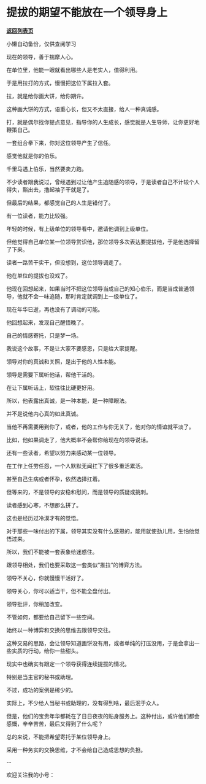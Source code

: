 # 提拔的期望不能放在一个领导身上

[**返回列表页**](/gzh/费曼的小茶馆)

小懒自动备份，仅供查阅学习

现在的领导，善于揣摩人心。

在单位里，他能一眼就看出哪些人是老实人，值得利用。

于是用拉打的方式，慢慢把这位下属拉入套。  

拉，就是给你画大饼，给你期许。  

这种画大饼的方式，语重心长，但又不太直接，给人一种真诚感。

打，就是偶尔找你提点意见，指导你的人生成长，感觉就是人生导师，让你更好地鞭策自己。

一套组合拳下来，你对这位领导产生了信任。

感觉他就是你的伯乐。

千里马遇上伯乐，当然要卖力跑。  

不少读者跟我说过，曾经遇到过让他产生追随感的领导，于是读者自己不计较个人得失，豁出去，撸起袖子干就是了。  

但最后的结果，都感觉自己的人生是错付了。  

有一位读者，能力比较强。

年轻的时候，有上级单位的领导看中，邀请他调到上级单位。  

但他觉得自己单位某一位领导赏识他，那位领导多次表达要提拔他，于是他选择留了下来。

读者一路苦干实干，但没想到，这位领导调走了。

他在单位的提拔也没戏了。

他现在回想起来，如果当时不把这位领导当成自己的知心伯乐，而是当成普通领导，他就不会一味追随，那时肯定就调到上一级单位了。

现在年华已逝，再也没有了调动的可能。

他回想起来，发现自己醒悟晚了。  

自己的情感寄托，只是梦一场。  

我说这个故事，不是让大家不要感恩，只是给大家提醒。  

领导对你的真诚和关照，是出于他的人性本能。

领导是需要下属听他话，帮他干活的。  

在让下属听话上，软往往比硬更好用。

所以，他表露出真诚，是一种本能，是一种障眼法。

并不是说他内心真的如此真诚。

当他不再需要用到你了，或者，他的工作与你无关了，他对你的情谊就平淡了。  

比如，他如果调走了，他大概率不会帮你给现在的领导说话。  

还有一些读者，希望以努力来感动某一位领导。

在工作上任劳任怨，一个人默默无闻扛下了很多重活累活。  

甚至自己生病或者怀孕，依然选择扛着。  

但等来的，不是领导的安稳和慰问，而是领导的质疑或挑刺。  

读者感到心寒，不想那么拼了。  

这也是经历过冷漠才有的觉悟。

对于那些一味付出的下属，领导其实没有什么感恩的，能用就使劲儿用，生怕他觉悟过来。  

所以，我们不能被一套表象给迷惑住。

跟领导相处，我们也要采取这一套类似“推拉”的博弈方法。

领导不关心，你就慢慢干活好了。  

领导关心，你可以适当干，但不能全盘付出。  

领导批评，你稍加改变。  

不管如何，都要给自己留下一些空间。  

始终以一种博弈和交换的思维去跟领导交往。

这种交易的思路，会让领导知道画饼没有用，或者单纯的打压没用，于是会拿出一些实质的行动，给你一些甜头。

现实中也确实有跟定一个领导获得连续提拔的情况。  

特别是当主官的秘书或助理。

不过，成功的案例是稀少的。  

实际上，不少给人当秘书或助理的，没有得到啥，最后泯于众人。

但是，他们的宝贵年华都耗在了日日夜夜的贴身服务上。这种付出，或许他们都会感慨，辛辛苦苦，最后又得到了什么呢？  

总的来说，不能把希望寄托于某位领导身上。  

采用一种务实的交换思维，才不会给自己造成思想的负担。  

\--  

欢迎关注我的小号：  

  

